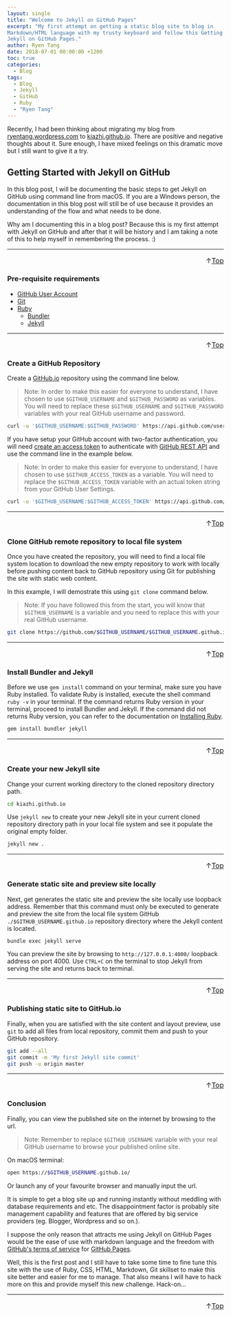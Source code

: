 ```yaml
---
layout: single
title: "Welcome to Jekyll on GitHub Pages"
excerpt: "My first attempt on getting a static blog site to blog in
Markdown/HTML language with my trusty keyboard and follow this Getting Started with
Jekyll on GitHub Pages."
author: Ryen Tang
date: 2018-07-01 00:00:00 +1200
toc: true
categories: 
  - Blog
tags:
  - Blog
  - Jekyll
  - GitHub
  - Ruby
  - "Ryen Tang"
---
```


Recently, I had been thinking about migrating my blog from
[ryentang.wordpress.com](https://ryentang.wordpress.com) to
[kiazhi.github.io](https://kiazhi.github.io). There are positive and negative
thoughts about it. Sure enough, I have mixed feelings on this dramatic move but
I still want to give it a try.

## Getting Started with Jekyll on GitHub

In this blog post, I will be documenting the basic steps to get Jekyll on GitHub
using command line from macOS. If you are a Windows person, the documentation
in this blog post will still be of use because it provides an understanding
of the flow and what needs to be done.

Why am I documenting this in a blog post? Because this is my first attempt with
Jekyll on GitHub and after that it will be history and I am taking a note of
this to help myself in remembering the process. :)

<hr style='margin-top: 0.5em; margin-bottom: 0em; border-top: 1px solid #eaeaea'>
<p style='font-size: 16px; vertical-align: top; text-align: right;'>↑<a href='#top'>Top</a></p>

### Pre-requisite requirements

- [GitHub User Account](https://github.com/join)
- [Git](https://git-scm.com)
- [Ruby](https://ruby-lang.org)
    - [Bundler](https://bundler.io)
    - [Jekyll](https://jekyllrb.com/)

<hr style='margin-top: 0.5em; margin-bottom: 0em; border-top: 1px solid #eaeaea'>
<p style='font-size: 16px; vertical-align: top; text-align: right;'>↑<a href='#top'>Top</a></p>

### Create a GitHub Repository

Create a [GitHub.io](https://github.io) repository using the command line
below.

> Note:
In order to make this easier for everyone to understand, I have chosen to use
`$GITHUB_USERNAME` and `$GITHUB_PASSWORD` as variables. You will need to
replace these `$GITHUB_USERNAME` and `$GITHUB_PASSWORD` variables with your
real GitHub username and password.

```sh
curl -u '$GITHUB_USERNAME:$GITHUB_PASSWORD' https://api.github.com/user/repos -d '{"name":"$GITHUB_USERNAME.github.io"}'
```

If you have setup your GitHub account with two-factor authentication, you will
need [create an access token](https://developer.github.com/v3/oauth_authorizations/#create-a-new-authorization)
to authenticate with [GitHub REST API](https://developer.github.com/v3/) and
use the command line in the example below.

> Note:
In order to make this easier for everyone to understand, I have chosen to use
`$GITHUB_ACCESS_TOKEN` as a variable. You will need to replace the
`$GITHUB_ACCESS_TOKEN` variable with an actual token string from your GitHub
User Settings.

```sh
curl -u '$GITHUB_USERNAME:$GITHUB_ACCESS_TOKEN' https://api.github.com/user/repos -d '{"name":"$GITHUB_USERNAME.github.io"}'
```

<hr style='margin-top: 0.5em; margin-bottom: 0em; border-top: 1px solid #eaeaea'>
<p style='font-size: 16px; vertical-align: top; text-align: right;'>↑<a href='#top'>Top</a></p>

### Clone GitHub remote repository to local file system

Once you have created the repository, you will need to find a local file system
location to download the new empty repository to work with locally before
pushing content back to GitHub repository using Git for publishing the site
with static web content.

In this example, I will demostrate this using `git clone` command below.

> Note:
If you have followed this from the start, you will know that `$GITHUB_USERNAME`
is a variable and you need to replace this with your real GitHub username.

```sh
git clone https://github.com/$GITHUB_USERNAME/$GITHUB_USERNAME.github.io.git
```

<hr style='margin-top: 0.5em; margin-bottom: 0em; border-top: 1px solid #eaeaea'>
<p style='font-size: 16px; vertical-align: top; text-align: right;'>↑<a href='#top'>Top</a></p>

### Install Bundler and Jekyll

Before we use `gem install` command on your terminal, make sure you have Ruby
installed. To validate Ruby is installed, execute the shell command `ruby -v`
in your terminal. If the command returns Ruby version in your terminal, proceed
to install Bundler and Jekyll. If the command did not returns Ruby version, you
can refer to the documentation on 
[Installing Ruby](https://www.ruby-lang.org/en/documentation/installation/).

```sh
gem install bundler jekyll
```

<hr style='margin-top: 0.5em; margin-bottom: 0em; border-top: 1px solid #eaeaea'>
<p style='font-size: 16px; vertical-align: top; text-align: right;'>↑<a href='#top'>Top</a></p>

### Create your new Jekyll site

Change your current working directory to the cloned repository directory path.

```sh
cd kiazhi.github.io
```

Use `jekyll new` to create your new Jekyll site in your current cloned
repository directory path in your local file system and see it populate the
original empty folder.

```sh
jekyll new .
```

<hr style='margin-top: 0.5em; margin-bottom: 0em; border-top: 1px solid #eaeaea'>
<p style='font-size: 16px; vertical-align: top; text-align: right;'>↑<a href='#top'>Top</a></p>

### Generate static site and preview site locally

Next, get generates the static site and preview the site locally use loopback
address. Remember that this command must only be executed to generate and
preview the site from the local file system GitHub
`./$GITHUB_USERNAME.github.io` repository directory where the Jekyll content is
located.

```sh
bundle exec jekyll serve
```

You can preview the site by browsing to `http://127.0.0.1:4000/` loopback
address on port 4000. Use `CTRL+C` on the terminal to stop Jekyll from
serving the site and returns back to terminal.

<hr style='margin-top: 0.5em; margin-bottom: 0em; border-top: 1px solid #eaeaea'>
<p style='font-size: 16px; vertical-align: top; text-align: right;'>↑<a href='#top'>Top</a></p>

### Publishing static site to GitHub.io

Finally, when you are satisfied with the site content and layout preview, use
`git` to add all files from local repository, commit them and push to your
GitHub repository.

```sh
git add --all
git commit -m 'My first Jekyll site commit'
git push -u origin master
```

<hr style='margin-top: 0.5em; margin-bottom: 0em; border-top: 1px solid #eaeaea'>
<p style='font-size: 16px; vertical-align: top; text-align: right;'>↑<a href='#top'>Top</a></p>

### Conclusion

Finally, you can view the published site on the internet by browsing to the url.

> Note:
Remember to replace `$GITHUB_USERNAME` variable with your real GitHub username
to browse your published online site.

On macOS terminal:

```sh
open https://$GITHUB_USERNAME.github.io/
```

Or launch any of your favourite browser and manually input the url.

It is simple to get a blog site up and running instantly without meddling with 
database requirements and etc. The disappointment factor is probably site
management capability and features that are offered by big service providers
(eg. Blogger, Wordpress and so on.).

I suppose the only reason that attracts me using Jekyll on GitHub Pages would be 
the ease of use with markdown language and the freedom with
[GitHub's terms of service](https://help.github.com/articles/github-terms-of-service/)
for
[GitHub Pages](https://help.github.com/articles/github-terms-of-service/#i-additional-terms-for-github-pages).

Well, this is the first post and I still have to take some time to fine tune
this site with the use of Ruby, CSS, HTML, Markdown, Git skillset to make this
site better and easier for me to manage. That also means I will have to hack
more on this and provide myself this new challenge. Hack-on...

<hr style='margin-top: 0.5em; margin-bottom: 0em; border-top: 1px solid #eaeaea'>
<p style='font-size: 16px; vertical-align: top; text-align: right;'>↑<a href='#top'>Top</a></p>
